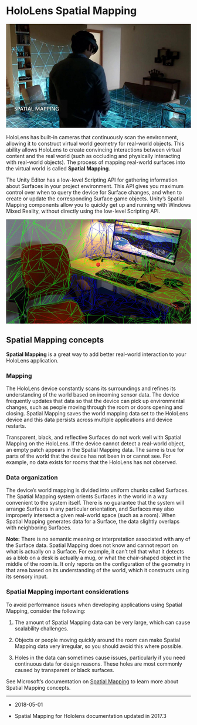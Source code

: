 # HoloLens Spatial Mapping

![](../uploads/Main/spatialmapping_image.jpg)

HoloLens has built-in cameras that continuously scan the environment, allowing it to construct virtual world geometry for real-world objects. This ability allows HoloLens to create convincing interactions between virtual content and the real world (such as occluding and physically interacting with real-world objects). The process of mapping real-world surfaces into the virtual world is called __Spatial Mapping__.

The Unity Editor has a low-level Scripting API for gathering information about Surfaces in your project environment. This API gives you maximum control over when to query the device for Surface changes, and when to create or update the corresponding Surface game objects. Unity’s Spatial Mapping components allow you to quickly get up and running with Windows Mixed Reality, without directly using the low-level Scripting API.

![An example of the Spatial Mapping feature applied to a real-world space](../uploads/Main/spatialmapping_example.jpg)

## Spatial Mapping concepts

__Spatial Mapping__ is a great way to add better real-world interaction to your HoloLens application.

### Mapping

The HoloLens device constantly scans its surroundings and refines its understanding of the world based on incoming sensor data. The device frequently updates that data so that the device can pick up environmental changes, such as people moving through the room or doors opening and closing. Spatial Mapping saves the world mapping data set to the HoloLens device and this data persists across multiple applications and device restarts.

Transparent, black, and reflective Surfaces do not work well with Spatial Mapping on the HoloLens. If the device cannot detect a real-world object, an empty patch appears in the Spatial Mapping data. The same is true for parts of the world that the device has not been in or cannot see. For example, no data exists for rooms that the HoloLens has not observed.

### Data organization

The device’s world mapping is divided into uniform chunks called Surfaces. The Spatial Mapping system orients Surfaces in the world in a way convenient to the system itself. There is no guarantee that the system will arrange Surfaces in any particular orientation, and Surfaces may also improperly intersect a given real-world space (such as a room). When Spatial Mapping generates data for a Surface, the data slightly overlaps  with neighboring Surfaces.

**Note:** There is no semantic meaning or interpretation associated with any of the Surface data. Spatial Mapping does not know and cannot report on what is actually on a Surface. For example, it can’t tell that what it detects as a blob on a desk is actually a mug, or what the chair-shaped object in the middle of the room is. It only reports on the configuration of the geometry in that area based on its understanding of the world, which it constructs using its sensory input.

### Spatial Mapping important considerations

To avoid performance issues when developing applications using Spatial Mapping, consider the following:

1. The amount of Spatial Mapping data can be very large, which can cause scalability challenges.

2. Objects or people moving quickly around the room can make Spatial Mapping data very irregular, so you should avoid this where possible.

3. Holes in the data can sometimes cause issues, particularly if you need continuous data for design reasons. These holes are most commonly caused by transparent or black surfaces.

See Microsoft’s documentation on [Spatial Mapping](https://developer.microsoft.com/en-us/windows/mixed-reality/spatial_mapping) to learn more about Spatial Mapping concepts.

---

* <span class="page-edit">2018-05-01 <!-- include IncludeTextNewPageYesEdit --></span>

* <span class="page-history">Spatial Mapping for Hololens documentation updated in 2017.3</span>